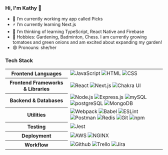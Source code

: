 ### Hi, I'm Kathy 👋
- 🔭 I’m currently working my app called Picks
- ⚡ I’m currently learning Next.js
- 🤨 I’m thinking of learning TypeScript, React Native and Firebase
- 🌱 Hobbies: Gardening, Badminton, Chess. I am currently growing tomatoes and green onions and am excited about expanding my garden!
- 😄 Pronouns: she/her

<!--
**kathyye15/kathyye15** is a ✨ _special_ ✨ repository because its `README.md` (this file) appears on your GitHub profile.

Here are some ideas to get you started:

- 👯 I’m looking to collaborate on ...
- 🤔 I’m looking for help with ...
- 💬 Ask me about ...
- ⚡ Fun fact: ...
- 📫 How to reach me: ...
-->
### Tech Stack



<table align="center">
  <tbody>
    <tr>
      <th>Frontend Languages</th>
      <td>
        <img alt="JavaScript" src="https://img.shields.io/badge/javascript%20-%23323330.svg?&style=for-the-badge&logo=javascript&logoColor=%23F7DF1E" />
        <img alt="HTML" src="https://img.shields.io/badge/html5%20-%23E34F26.svg?&style=for-the-badge&logo=html5&logoColor=white" />
        <img alt="CSS" src="https://img.shields.io/badge/css3%20-%231572B6.svg?&style=for-the-badge&logo=css3&logoColor=white" />
      </td>
    </tr>
    <tr>
      <th>Frontend Frameworks & Libraries</th>
      <td>
        <img alt="React" src="https://img.shields.io/badge/react%20-%2320232a.svg?&style=for-the-badge&logo=react&logoColor=%2361DAFB" />
        <img alt="Next.js" src="https://img.shields.io/badge/Next-black?style=for-the-badge&logo=next.js&logoColor=white" />
        <img alt="Chakra UI" src="https://img.shields.io/badge/chakra-%234ED1C5.svg?style=for-the-badge&logo=chakraui&logoColor=white" />
      </td>
    </tr>
    <tr>
      <th>Backend & Databases</th>
      <td>
        <img alt="Node.js" src="https://img.shields.io/badge/node.js-6DA55F?style=for-the-badge&logo=node.js&logoColor=white"/>
        <img alt="Express.js" src="https://img.shields.io/badge/express.js-%23404d59.svg?style=for-the-badge&logo=express&logoColor=%2361DAFB" />
        <img alt="mySQL" src="https://img.shields.io/badge/mysql-%2300f.svg?style=for-the-badge&logo=mysql&logoColor=white"/>
        <img alt="postgreSQL" src="https://img.shields.io/badge/postgres-%23316192.svg?style=for-the-badge&logo=postgresql&logoColor=white"/>
        <img alt="MongoDB" src="https://img.shields.io/badge/MongoDB-%234ea94b.svg?style=for-the-badge&logo=mongodb&logoColor=white"/>
      </td>
    </tr>
    <tr>
      <th>Utilities</th>
      <td>
        <img alt="Webpack" src="https://img.shields.io/badge/webpack%20-%2320232a.svg?&style=for-the-badge&logo=webpack&logoColor=%2361DAFB" />
        <img alt="Babel" src="https://img.shields.io/badge/Babel-F9DC3e?style=for-the-badge&logo=babel&logoColor=black" />
        <img alt="ESLint" src="https://img.shields.io/badge/ESLint-4B3263?style=for-the-badge&logo=eslint&logoColor=white" />
        <img alt="Postman" src="https://img.shields.io/badge/Postman-FF6C37?style=for-the-badge&logo=Postman&logoColor=white" />
        <img alt="Redis" src="https://img.shields.io/badge/redis-%23DD0031.svg?style=for-the-badge&logo=redis&logoColor=white" />
        <img alt="Git" src="https://img.shields.io/badge/Git-F05032?style=for-the-badge&logo=git&logoColor=white" />
        <img alt="npm" src="https://img.shields.io/badge/NPM-%23000000.svg?style=for-the-badge&logo=npm&logoColor=white" />
      </td>
    </tr>
    <tr>
      <th>Testing</th>
      <td>
        <img alt="Jest" src="https://img.shields.io/badge/-jest-%23C21325?style=for-the-badge&logo=jest&logoColor=white" />
      </td>
    </tr>
    <tr>
      <th>Deployment</th>
      <td>
        <img alt="AWS" src="https://img.shields.io/badge/Amazon_AWS-232F3E?style=for-the-badge&logo=amazon-aws&logoColor=white"/>
        <img alt="NGINX" src="https://img.shields.io/badge/nginx-%23009639.svg?style=for-the-badge&logo=nginx&logoColor=white"/>
      </td>
    </tr>
    <tr>
      <th>Workflow</th>
      <td>
        <img alt="Github" src="https://img.shields.io/badge/GitHub-100000?style=for-the-badge&logo=github&logoColor=white"/>
        <img alt="Trello" src="https://img.shields.io/badge/Trello-%23026AA7.svg?&style=for-the-badge&logo=Trello&logoColor=white"/>
        <img alt="Jira" src="https://img.shields.io/badge/jira-%230A0FFF.svg?style=for-the-badge&logo=jira&logoColor=white" />
      </td>
    </tr>
  </tbody>
</table>
